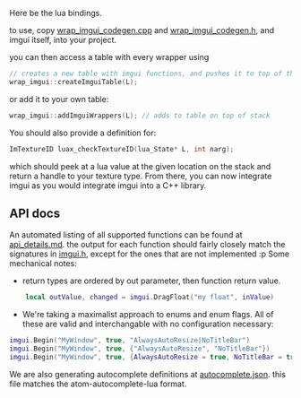 Here be the lua bindings.

to use, copy [wrap_imgui_codegen.cpp](wrap_imgui_codegen.cpp) and [wrap_imgui_codegen.h](wrap_imgui_codegen.h), and imgui itself, into your project.

you can then access a table with every wrapper using 
```cpp
// creates a new table with imgui functions, and pushes it to top of the stack.
wrap_imgui::createImguiTable(L);
```

or add it to your own table:
```cpp
wrap_imgui::addImguiWrappers(L); // adds to table on top of stack
```

You should also provide a definition for:
```cpp
ImTextureID luax_checkTextureID(lua_State* L, int narg);
```
which should peek at a lua value at the given location on the stack and return
a handle to your texture type. From there, you can now integrate imgui as you
would integrate imgui into a C++ library.

## API docs
An automated listing of all supported functions can be found at [api_details.md](api_details.md). the output for each function should fairly closely match the
signatures in [imgui.h](deps/libimgui/imgui.h), except for the ones that are
not implemented :p
Some mechanical notes:
* return types are ordered by out parameter, then function return value.
```lua
	local outValue, changed = imgui.DragFloat("my float", inValue)
```
* We're taking a maximalist approach to enums and enum flags. All of these are valid and interchangable with no configuration necessary:
```lua
imgui.Begin("MyWindow", true, "AlwaysAutoResize|NoTitleBar")
imgui.Begin("MyWindow", true, {"AlwaysAutoResize", "NoTitleBar"})
imgui.Begin("MyWindow", true, {AlwaysAutoResize = true, NoTitleBar = true})
```

We are also generating autocomplete definitions at
[autocomplete.json](autocomplete.json). this file matches the
atom-autocomplete-lua format.
